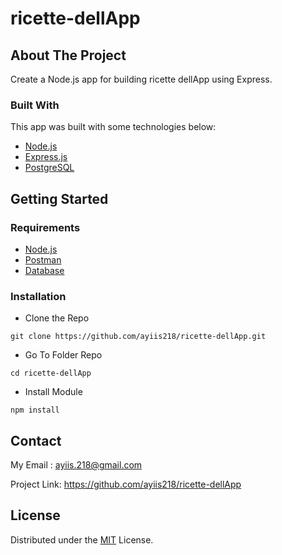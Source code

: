 # ricette-dellApp

<!-- ABOUT THE PROJECT -->
## About The Project
Create a Node.js app for building ricette dellApp using Express.

### Built With
This app was built with some technologies below:
- [Node.js](https://nodejs.org/en/)
- [Express.js](https://expressjs.com/)
- [PostgreSQL](https://www.postgresql.org/)

<!-- GETTING STARTED -->
## Getting Started

### Requirements
* [Node.js](https://nodejs.org/en/)
* [Postman](https://www.getpostman.com/)
* [Database](./blanja.sql)

### Installation

- Clone the Repo
```
git clone https://github.com/ayiis218/ricette-dellApp.git
```
- Go To Folder Repo
```
cd ricette-dellApp
```
- Install Module
```
npm install
```

## Contact

My Email : ayiis.218@gmail.com

Project Link: https://github.com/ayiis218/ricette-dellApp

## License
Distributed under the [MIT](/LICENSE) License.
